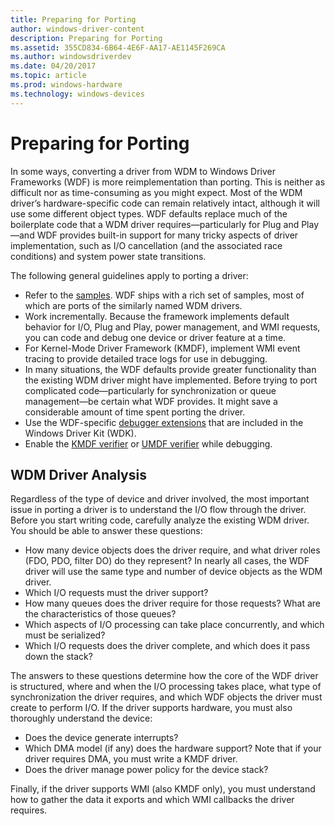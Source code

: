 ```yaml
---
title: Preparing for Porting
author: windows-driver-content
description: Preparing for Porting
ms.assetid: 355CD834-6B64-4E6F-AA17-AE1145F269CA
ms.author: windowsdriverdev
ms.date: 04/20/2017
ms.topic: article
ms.prod: windows-hardware
ms.technology: windows-devices
---
```


# Preparing for Porting


In some ways, converting a driver from WDM to Windows Driver Frameworks (WDF) is more reimplementation than porting. This is neither as difficult nor as time-consuming as you might expect. Most of the WDM driver’s hardware-specific code can remain relatively intact, although it will use some different object types. WDF defaults replace much of the boilerplate code that a WDM driver requires—particularly for Plug and Play—and WDF provides built-in support for many tricky aspects of driver implementation, such as I/O cancellation (and the associated race conditions) and system power state transitions.

The following general guidelines apply to porting a driver:

-   Refer to the [samples](http://go.microsoft.com/fwlink/p/?linkid=256387). WDF ships with a rich set of samples, most of which are ports of the similarly named WDM drivers.
-   Work incrementally. Because the framework implements default behavior for I/O, Plug and Play, power management, and WMI requests, you can code and debug one device or driver feature at a time.
-   For Kernel-Mode Driver Framework (KMDF), implement WMI event tracing to provide detailed trace logs for use in debugging.
-   In many situations, the WDF defaults provide greater functionality than the existing WDM driver might have implemented. Before trying to port complicated code—particularly for synchronization or queue management—be certain what WDF provides. It might save a considerable amount of time spent porting the driver.
-   Use the WDF-specific [debugger extensions](debugger-extensions-for-kmdf-drivers.md) that are included in the Windows Driver Kit (WDK).
-   Enable the [KMDF verifier](using-kmdf-verifier.md) or [UMDF verifier](using-umdf-verifier.md) while debugging.

## WDM Driver Analysis


Regardless of the type of device and driver involved, the most important issue in porting a driver is to understand the I/O flow through the driver. Before you start writing code, carefully analyze the existing WDM driver. You should be able to answer these questions:

-   How many device objects does the driver require, and what driver roles (FDO, PDO, filter DO) do they represent? In nearly all cases, the WDF driver will use the same type and number of device objects as the WDM driver.
-   Which I/O requests must the driver support?
-   How many queues does the driver require for those requests? What are the characteristics of those queues?
-   Which aspects of I/O processing can take place concurrently, and which must be serialized?
-   Which I/O requests does the driver complete, and which does it pass down the stack?

The answers to these questions determine how the core of the WDF driver is structured, where and when the I/O processing takes place, what type of synchronization the driver requires, and which WDF objects the driver must create to perform I/O. If the driver supports hardware, you must also thoroughly understand the device:

-   Does the device generate interrupts?
-   Which DMA model (if any) does the hardware support? Note that if your driver requires DMA, you must write a KMDF driver.
-   Does the driver manage power policy for the device stack?

Finally, if the driver supports WMI (also KMDF only), you must understand how to gather the data it exports and which WMI callbacks the driver requires.

 

 





